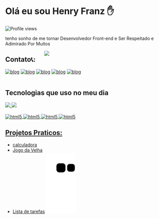 
# Olá eu sou Henry Franz ✋
<img src="https://komarev.com/ghpvc/?username=Henrytos&color=blue" alt="Profile views" />

tenho sonho de me tornar Desenvolvedor Front-end e Ser Respeitado e Adimirado Por Muitos


<img align="right" width="380em" src="https://raw.githubusercontent.com/gist/Henrytos/2e6d7bd03518b93c4d858129e3459d1f/raw/451483efaf3a0c60a7d3401d543fbfa3b6c5ea63/githubcard.svg"/>

## Contato📞:

[![blog](https://img.shields.io/badge/WhatsApp-25D366?style=for-the-badge&logo=whatsapp&logoColor=white)](https://wa.me/5511967603378)
[![blog](https://img.shields.io/badge/Facebook-1877F2?style=for-the-badge&logo=facebook&logoColor=white)](https://www.facebook.com/profile.php?id=100035259228757)
[![blog](https://img.shields.io/badge/Instagram-E4405F?style=for-the-badge&logo=instagram&logoColor=white)](https://www.instagram.com/_henry2928/)
[![blog](https://img.shields.io/badge/linkedin-0072b1?style=for-the-badge&logo=linkedin&logoColor=white)](https://www.linkedin.com/in/henry-franz-617841245/)
[![blog](https://img.shields.io/badge/DIscord-7289d9?style=for-the-badge&logo=Discord&logoColor=white)](https://discord.gg/a8sYJXvV)
<br>
<br>


## Tecnologias que uso no meu dia


  
 <a href="https://github.com/vinybergamo">
    <img height="160em" src="https://github-readme-stats.vercel.app/api?username=Henrytos&show_icons=true&theme=algolia&include_all_commits=true&count_private=true"/>
    <img height="160em" src="https://github-readme-stats.vercel.app/api/top-langs/?username=Henrytos&layout=compact&langs_count=7&theme=algolia"/>
 
  <br>
  <br>
<div style="display: inli_block">
<img align="center" alt="html5" src="https://img.shields.io/badge/HTML5-rgb(227,%2079,%2038)?style=for-the-badge&logo=html5&logoColor=white">
<img align="center" alt="html5" src="https://img.shields.io/badge/CSS3-rgb(21,%20114,%20182)?style=for-the-badge&logo=css3&logoColor=white">
<img align="center" alt="html5" src="https://img.shields.io/badge/Javascript-rgb(247,%20223,%2030)?style=for-the-badge&logo=javascript&logoColor=black">
<img align="center" alt="html5" src="https://img.shields.io/badge/BOOTSTRAP-rgb(86,%2061,%20124)?style=for-the-badge&logo=bootstrap&logoColor=white">
</div>
  


## Projetos Praticos:
- [calculadora](https://henrytos.github.io/calc.js/)
- [Jogo da Velha](https://henrytos.github.io/Jogo-da-velha/)
- [Lista de tarefas](https://henrytos.github.io/Lista-de-tarefas/)
![GitHub Snake dark](https://github.com/vinybergamo/vinybergamo/blob/output/github-contribution-grid-snake.svg)
